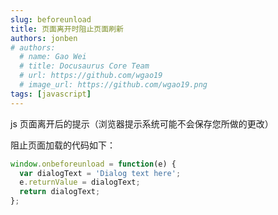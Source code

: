 ```yaml
---
slug: beforeunload
title: 页面离开时阻止页面刷新
authors: jonben
# authors:
  # name: Gao Wei
  # title: Docusaurus Core Team
  # url: https://github.com/wgao19
  # image_url: https://github.com/wgao19.png
tags: [javascript]
---
```



js 页面离开后的提示（浏览器提示系统可能不会保存您所做的更改）

阻止页面加载的代码如下：
```js
window.onbeforeunload = function(e) {
  var dialogText = 'Dialog text here';
  e.returnValue = dialogText;
  return dialogText;
};
```